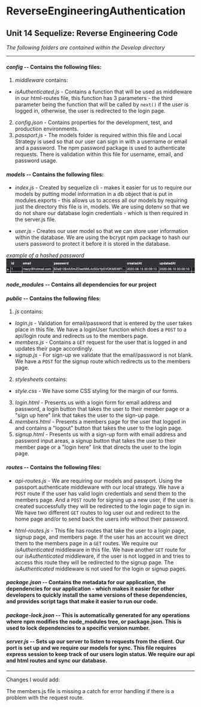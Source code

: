 # ReverseEngineeringAuthentication
## Unit 14 Sequelize: Reverse Engineering Code
_The following folders are contained within the Develop directory_
***
#### ***config*** -- Contains the following files:
1. *middleware* contains:
- *isAuthenticated.js* - Contains a function that will be used as middleware in our html-routes file, this function has 3 parameters - the third parameter being the function that will be called by `next()` if the user is logged in, otherwise, the user is redirected to the login page.
2. *config.json* - Contains properties for the development, test, and production environments.
3. *passport.js* - The models folder is required within this file and Local Strategy is used so that our user can sign in with a username or email and a password. The npm password package is used to authenticate requests. There is validation within this file for username, email, and password usage.

#### ***models*** -- Contains the following files:
- *index.js* - Created by sequelize cli - makes it easier for us to require our models by putting model information in a db object that is put in modules.exports - this allows us to access all our models by requiring just the directory this file is in, models. We are using dotenv so that we do not share our database login credentials - which is then required in the server.js file. 

- *user.js* - Creates our user model so that we can store user information within the database. We are using the bcrypt npm package to hash our users password to protect it before it is stored in the database.

*example of a hashed password*
![hashedpassword](hshdPsswrdEx.png)

#### ***node_modules*** -- Contains all dependencies for our project

#### ***public*** -- Contains the following files:
1.  *js* contains:
- *login.js* - Validation for email/password that is entered by the user takes place in this file. We have a loginUser function which does a `POST` to a api/login route and redirects us to the members page.
- *members.js* - Contains a `GET` request for the user that is logged in and updates their page accordingly.
- *signup.js* - For sign-up we validate that the email/password is not blank. We have a `POST` for the signup route which redirects us to the members page.

2. *stylesheets* contains:
- *style.css* - We have some CSS styling for the margin of our forms.
3. *login.html* - Presents us with a login form for email address and password, a login button that takes the user to their member page or a "sign up here" link that takes the user to the sign-up page.
4. *members.html* - Presents a members page for the user that logged in and contains a "logout" button that takes the user to the login page.
5. *signup.html* - Presents us with a sign-up form with email address and password input areas, a signup button that takes the user to their member page or a "login here" link that directs the user to the login page.

#### ***routes*** -- Contains the following files:
- *api-routes.js* - We are requiring our models and passport. Using the passport.authenticate middleware with our local strategy. We have a `POST` route if the user has valid login credentials and send them to the members page. And a `POST` route for signing up a new user, if the user is created successfully they will be redirected to the login page to sign in. We have two different `GET` routes to log user out and redirect to the home page and/or to send back the users info without their password.

- *html-routes.js* - This file has routes that take the user to a login page, signup page, and members page. If the user has an account we direct them to the members page in a `GET` routes. We require our *isAuthenticated* middleware in this file. We have another `GET` route for our *isAuthenticated* middleware, if the user is not logged in and tries to access this route they will be redirected to the signup page. The *isAuthenticated* middleware is not used for the login or signup pages.


#### ***package.json*** -- Contains the metadata for our application, the dependencies for our application - which makes it easier for other developers to quickly install the same versions of these dependencies, and provides script tags that make it easier to run our code.

#### ***package-lock.json*** -- This is automatically generated for any operations where npm modifies the node_modules tree, or package.json. This is used to lock dependencies to a specific version number.

#### ***server.js*** -- Sets up our server to listen to requests from the client. Our port is set up and we require our models for sync. This file requires express session to keep track of our users login status. We require our api and html routes and sync our database.

---
 Changes I would add:

The members.js file is missing a catch for error handling if there is a problem with the request route.


